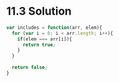 # 11.3 Solution

```javascript
var includes = function(arr, elem){
  for (var i = 0; i < arr.length; i++){
    if(elem === arr[i]){
      return true;
    }
  }
  
  return false;
}
```
